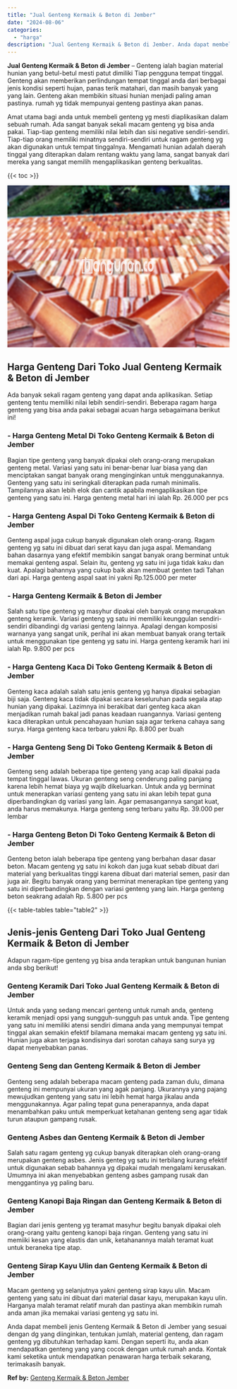 ```yaml
---
title: "Jual Genteng Kermaik & Beton di Jember"
date: "2024-08-06"
categories: 
  - "harga"
description: "Jual Genteng Kermaik & Beton di Jember. Anda dapat membeli jenis Genteng Kermaik & Beton di Jember yang sesuai dengan dg yang diinginkan, tentukan jumlah, ma..."
---
```


**Jual Genteng Kermaik & Beton di Jember** – Genteng ialah bagian material hunian yang betul-betul mesti patut dimiliki Tiap pengguna tempat tinggal. Genteng akan memberikan perlindungan tempat tinggal anda dari berbagai jenis kondisi seperti hujan, panas terik matahari, dan masih banyak yang yang lain. Genteng akan membikin situasi hunian menjadi paling aman pastinya. rumah yg tidak mempunyai genteng pastinya akan panas.

Amat utama bagi anda untuk membeli genteng yg mesti diaplikasikan dalam sebuah rumah. Ada sangat banyak sekali macam genteng yg bisa anda pakai. Tiap-tiap genteng memiliki nilai lebih dan sisi negative sendiri-sendiri. Tiap-tiap orang memiliki minatnya sendiri-sendiri untuk ragam genteng yg akan digunakan untuk tempat tinggalnya. Mengamati hunian adalah daerah tinggal yang diterapkan dalam rentang waktu yang lama, sangat banyak dari mereka yang sangat memilih mengaplikasikan genteng berkualitas.

{{< toc >}}

![Jual Genteng Kermaik & Beton di Jember](/images/genteng-minimalis-murah29.png)

## Harga Genteng Dari Toko Jual Genteng Kermaik & Beton di Jember

Ada banyak sekali ragam genteng yang dapat anda aplikasikan. Setiap genteng tentu memiliki nilai lebih sendiri-sendiri. Beberapa ragam harga genteng yang bisa anda pakai sebagai acuan harga sebagaimana berikut ini!

### \- Harga Genteng Metal Di Toko Genteng Kermaik & Beton di Jember

Bagian tipe genteng yang banyak dipakai oleh orang-orang merupakan genteng metal. Variasi yang satu ini benar-benar luar biasa yang dan menciptakan sangat banyak orang menginginkan untuk menggunakannya. Genteng yang satu ini seringkali diterapkan pada rumah minimalis. Tampilannya akan lebih elok dan cantik apabila mengaplikasikan tipe genteng yang satu ini. Harga genteng metal hari ini ialah Rp. 26.000 per pcs

### \- Harga Genteng Aspal Di Toko Genteng Kermaik & Beton di Jember

Genteng aspal juga cukup banyak digunakan oleh orang-orang. Ragam genteng yg satu ini dibuat dari serat kayu dan juga aspal. Memandang bahan dasarnya yang efektif membikin sangat banyak orang berminat untuk memakai genteng aspal. Selain itu, genteng yg satu ini juga tidak kaku dan kuat. Apalagi bahannya yang cukup baik akan membuat genten tadi Tahan dari api. Harga genteng aspal saat ini yakni Rp.125.000 per meter

### \- Harga Genteng Kermaik & Beton di Jember

Salah satu tipe genteng yg masyhur dipakai oleh banyak orang merupakan genteng keramik. Variasi genteng yg satu ini memiliki keunggulan sendiri-sendiri dibandingi dg variasi genteng lainnya. Apalagi dengan komposisi warnanya yang sangat unik, perihal ini akan membuat banyak orang tertaik untuk menggunakan tipe genteng yg satu ini. Harga genteng keramik hari ini ialah Rp. 9.800 per pcs

### \- Harga Genteng Kaca Di Toko Genteng Kermaik & Beton di Jember

Genteng kaca adalah salah satu jenis genteng yg hanya dipakai sebagian biji saja. Genteng kaca tidak dipakai secara keseluruhan pada segala atap hunian yang dipakai. Lazimnya ini berakibat dari genteg kaca akan menjadikan rumah bakal jadi panas keadaan ruangannya. Variasi genteng kaca diterapkan untuk pencahayaan hunian saja agar terkena cahaya sang surya. Harga genteng kaca terbaru yakni Rp. 8.800 per buah

### \- Harga Genteng Seng Di Toko Genteng Kermaik & Beton di Jember

Genteng seng adalah beberapa tipe genteng yang acap kali dipakai pada tempat tinggal lawas. Ukuran genteng seng cenderung paling panjang karena lebih hemat biaya yg wajib dikeluarkan. Untuk anda yg berminat untuk menerapkan variasi genteng yang satu ini akan lebih tepat guna diperbandingkan dg variasi yang lain. Agar pemasangannya sangat kuat, anda harus memakunya. Harga genteng seng terbaru yaitu Rp. 39.000 per lembar

### \- Harga Genteng Beton Di Toko Genteng Kermaik & Beton di Jember

Genteng beton ialah beberapa tipe genteng yang berbahan dasar dasar beton. Macam genteng yg satu ini kokoh dan juga kuat sebab dibuat dari material yang berkualitas tinggi karena dibuat dari material semen, pasir dan juga air. Begitu banyak orang yang berminat menerapkan tipe genteng yang satu ini diperbandingkan dengan variasi genteng yang lain. Harga genteng beton seakrang adalah Rp. 5.800 per pcs

{{< table-tables table="table2" >}}

## Jenis-jenis Genteng Dari Toko Jual Genteng Kermaik & Beton di Jember

Adapun ragam-tipe genteng yg bisa anda terapkan untuk bangunan hunian anda sbg berikut!

### Genteng Keramik Dari Toko Jual Genteng Kermaik & Beton di Jember

Untuk anda yang sedang mencari genteng untuk rumah anda, genteng keramik menjadi opsi yang sungguh-sungguh pas untuk anda. Tipe genteng yang satu ini memiliki atensi sendiri dimana anda yang mempunyai tempat tinggal akan semakin efektif bilamana memakai macam genteng yg satu ini. Hunian juga akan terjaga kondisinya dari sorotan cahaya sang surya yg dapat menyebabkan panas.

### Genteng Seng dan Genteng Kermaik & Beton di Jember

Genteng seng adalah beberapa macam genteng pada zaman dulu, dimana genteng ini mempunyai ukuran yang agak panjang. Ukurannya yang pajang mewujudkan genteng yang satu ini lebih hemat harga jikalau anda menggunakannya. Agar paling tepat guna penerapannya, anda dapat menambahkan paku untuk memperkuat ketahanan genteng seng agar tidak turun ataupun gampang rusak.

### Genteng Asbes dan Genteng Kermaik & Beton di Jember

Salah satu ragam genteng yg cukup banyak diterapkan oleh orang-orang merupakan genteng asbes. Jenis genteg yg satu ini terbilang kurang efektif untuk digunakan sebab bahannya yg dipakai mudah mengalami kerusakan. Umumnya ini akan menyebabkan genteng asbes gampang rusak dan menggantinya yg paling baru.

### Genteng Kanopi Baja Ringan dan Genteng Kermaik & Beton di Jember

Bagian dari jenis genteng yg teramat masyhur begitu banyak dipakai oleh orang-orang yaitu genteng kanopi baja ringan. Genteng yang satu ini memiiki kesan yang elastis dan unik, ketahanannya malah teramat kuat untuk beraneka tipe atap.

### Genteng Sirap Kayu Ulin dan Genteng Kermaik & Beton di Jember

Macam genteng yg selanjutnya yakni genteng sirap kayu ulin. Macam genteng yang satu ini dibuat dari material dasar kayu, merupakan kayu ulin. Harganya malah teramat relatif murah dan pastinya akan membikin rumah anda aman jika memakai variasi genteng yg satu ini.

Anda dapat membeli jenis Genteng Kermaik & Beton di Jember yang sesuai dengan dg yang diinginkan, tentukan jumlah, material genteng, dan ragam genteng yg dibutuhkan terhadap kami. Dengan seperti itu, anda akan mendapatkan genteng yang yang cocok dengan untuk rumah anda. Kontak kami seketika untuk mendapatkan penawaran harga terbaik sekarang, terimakasih banyak.

**Ref by:**  [Genteng Kermaik & Beton  Jember](https://id.wikipedia.org/wiki/Genteng)
